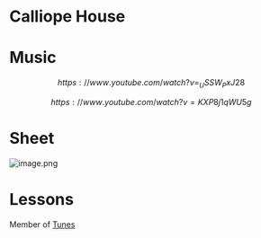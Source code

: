 # Calliope House   
# Music   

$$
https://www.youtube.com/watch?v=_USSW_PxJ28
$$

$$
https://www.youtube.com/watch?v=KXP8j1qWU5g
$$
# Sheet   
![image.png](files/image_x.png)    
# Lessons   
   
Member of [Tunes](tunes.md)    
